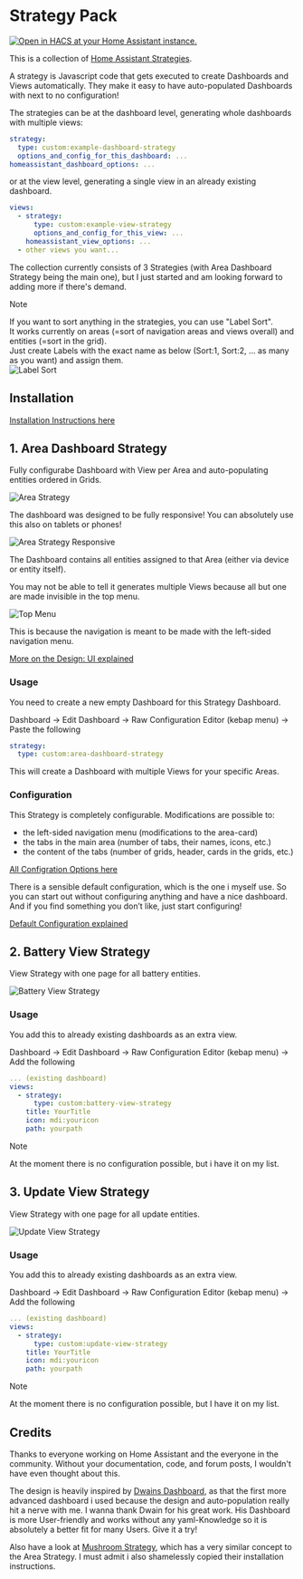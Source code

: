 # Strategy Pack

[![Open in HACS at your Home Assistant instance.][hacsBadge]][strategyPackHacs]

This is a collection of [Home Assistant Strategies](https://developers.home-assistant.io/docs/frontend/custom-ui/custom-strategy/).

A strategy is Javascript code that gets executed to create Dashboards and Views automatically. They make it easy to have auto-populated Dashboards with next to no configuration!

The strategies can be at the dashboard level, generating whole dashboards with multiple views:

```yaml
strategy:
  type: custom:example-dashboard-strategy
  options_and_config_for_this_dashboard: ...
homeassistant_dashboard_options: ...
```

or at the view level, generating a single view in an already existing dashboard.

```yaml
views:
  - strategy: 
      type: custom:example-view-strategy
      options_and_config_for_this_view: ...
    homeassistant_view_options: ...
  - other views you want...
```

The collection currently consists of 3 Strategies (with Area Dashboard Strategy being the main one), but I just started and am looking forward to adding more if there's demand.

>[!NOTE]
>If you want to sort anything in the strategies, you can use "Label Sort".<br>
>It works currently on areas (=sort of navigation areas and views overall) and entities (=sort in the grid).<br>
>Just create Labels with the exact name as below (Sort:1, Sort:2, ... as many as you want) and assign them.<br>
>![Label Sort](/documentation/assets/area-strategy-label-sort.png "Label Sort")

## Installation

[Installation Instructions here](./documentation/INSTALLATION.md)

## 1. Area Dashboard Strategy

Fully configurabe Dashboard with View per Area and auto-populating entities ordered in Grids.

 ![Area Strategy](/documentation/area-strategy.gif "Area Strategy")
 
 The dashboard was designed to be fully responsive! You can absolutely use this also on tablets or phones!

 ![Area Strategy Responsive](/documentation/area-strategy-responsive-new.gif "Area Strategy Responsive")

The Dashboard contains all entities assigned to that Area (either via device or entity itself).

 You may not be able to tell it generates multiple Views because all but one are made invisible in the top menu.

 ![Top Menu](/documentation/assets/area-strategy-top-menu.png "Top Menu")

This is because the navigation is meant to be made with the left-sided navigation menu.

[More on the Design: UI explained](./documentation/UI.md)

### Usage

You need to create a new empty Dashboard for this Strategy Dashboard.

Dashboard -> Edit Dashboard -> Raw Configuration Editor (kebap menu) -> Paste the following

```yaml
strategy:
  type: custom:area-dashboard-strategy
```

This will create a Dashboard with multiple Views for your specific Areas.

### Configuration

This Strategy is completely configurable.
Modifications are possible to:

- the left-sided navigation menu (modifications to the area-card)
- the tabs in the main area (number of tabs, their names, icons, etc.)
- the content of the tabs (number of grids, header, cards in the grids, etc.)

[All Configration Options here](./documentation/CONFIGURATION.md#configuration)

There is a sensible default configuration, which is the one i myself use.
So you can start out without configuring anything and have a nice dashboard.
And if you find something you don’t like, just start configuring!

[Default Configuration explained](./documentation/CONFIGURATION.md#default-config-explained)

## 2. Battery View Strategy

View Strategy with one page for all battery entities.

 ![Battery View Strategy](/documentation/assets/battery-view-strategy.png "Battery View Strategy")

### Usage

You add this to already existing dashboards as an extra view.

Dashboard -> Edit Dashboard -> Raw Configuration Editor (kebap menu) -> Add the following

```yaml
... (existing dashboard)
views:
  - strategy:
      type: custom:battery-view-strategy
    title: YourTitle
    icon: mdi:youricon
    path: yourpath
```

>[!NOTE]
>At the moment there is no configuration possible, but i have it on my list.

## 3. Update View Strategy

View Strategy with one page for all update entities.

 ![Update View Strategy](/documentation/assets/update-view-strategy.png "Update View Strategy")

### Usage

You add this to already existing dashboards as an extra view.

Dashboard -> Edit Dashboard -> Raw Configuration Editor (kebap menu) -> Add the following

```yaml
... (existing dashboard)
views:
  - strategy:
      type: custom:update-view-strategy
    title: YourTitle
    icon: mdi:youricon
    path: yourpath
```

>[!NOTE]
>At the moment there is no configuration possible, but I have it on my list.

## Credits

Thanks to everyone working on Home Assistant and the everyone in the community. Without your documentation, code, and forum posts, I wouldn't have even thought about this.

The design is heavily inspired by [Dwains Dashboard][dwainsDashboard], as that the first more advanced dashboard i used because the design and auto-population really hit a nerve with me. I wanna thank Dwain for his great work. His Dashboard is more User-friendly and works without any yaml-Knowledge so it is absolutely a better fit for many Users. Give it a try!

Also have a look at [Mushroom Strategy][mushroomStrategy], which has a very similar concept to the Area Strategy. I must admit i also shamelessly copied their installation instructions.

<!-- Badge References -->
[hacsBadge]: https://my.home-assistant.io/badges/hacs_repository.svg
<!-- URL References -->
[strategyPackHacs]: https://my.home-assistant.io/redirect/hacs_repository/?owner=itsteddyyo&repository=strategy-pack&category=lovelace
<!-- Credit References -->
[dwainsDashboard]: https://github.com/dwainscheeren/dwains-lovelace-dashboard
[mushRoomStrategy]: https://github.com/AalianKhan/mushroom-strategy
